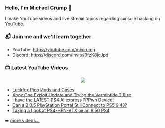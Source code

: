 ### Hello, I'm Michael Crump 👋

I make YouTube videos and live stream topics regarding console hacking on YouTube. 

### 📬 Join me and we'll learn together

- YouTube: https://youtube.com/mbcrump
- Discord: https://discord.com/invite/9fzK8jcJpd

### 📺 Latest YouTube Videos

<div align="center">

[<img src="https://img.shields.io/badge/-Subscribe-red?style=for-the-badge&logo=youtube&logoColor=white"/>](https://www.youtube.com/c/mbcrump?sub_confirmation=1)

</div>

<!-- YOUTUBE:START -->
- [Luckfox Pico Mods and Cases](https://www.youtube.com/watch?v=M74mX9KQyJU)
- [Xbox One Exploit Update and Trying the Vermintide 2 Disc](https://www.youtube.com/watch?v=DtIxt4S09Sg)
- [I have the LATEST PS4 Aliexpress PPPwn Device!](https://www.youtube.com/watch?v=nhsXA5XM3FA)
- [Can a 2.0.5 PlayStation Portal Still Connect to PS5 9.40?](https://www.youtube.com/watch?v=CiMiZxg2vHg)
- [Taking a Look at PS4-HEN-VTX on an 8.50 PS4](https://www.youtube.com/watch?v=RevjxpjPTRI)
<!-- YOUTUBE:END -->

➡️ [more videos...](https://youtube.com/mbcrump)

